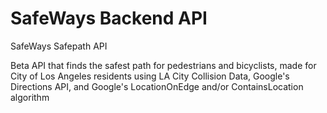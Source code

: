 # SafeWays Backend API

SafeWays Safepath API

Beta API that finds the safest path for pedestrians and bicyclists, made for City of Los Angeles residents using LA
City Collision Data, Google's Directions API, and Google's LocationOnEdge and/or ContainsLocation algorithm


